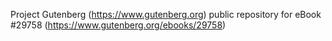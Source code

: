 Project Gutenberg (https://www.gutenberg.org) public repository for eBook #29758 (https://www.gutenberg.org/ebooks/29758)
